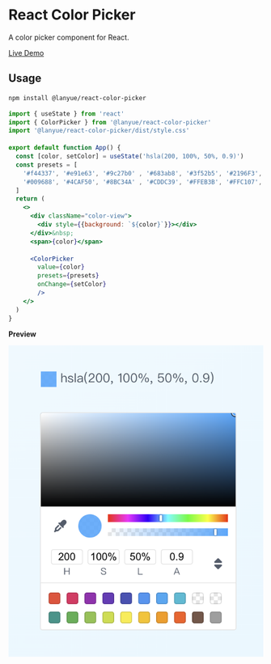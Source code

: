 # React Color Picker

A color picker component for React.

[Live Demo](https://mengdu.github.io/react-color-picker/)

## Usage

```sh
npm install @lanyue/react-color-picker
```

```jsx
import { useState } from 'react'
import { ColorPicker } from '@lanyue/react-color-picker'
import '@lanyue/react-color-picker/dist/style.css'

export default function App() {
  const [color, setColor] = useState('hsla(200, 100%, 50%, 0.9)')
  const presets = [
    '#f44337', '#e91e63', '#9c27b0' , '#683ab8', '#3f52b5', '#2196F3', '#03A9F4', '#00BCD4', 'rgba(0, 0, 0, 0)', 'rgba(255, 255, 255, 0)',
    '#009688', '#4CAF50', '#8BC34A' , '#CDDC39', '#FFEB3B', '#FFC107', '#ff9800', '#ff5722', '#795548', '#9E9E9E'
  ]
  return (
    <>
      <div className="color-view">
        <div style={{background: `${color}`}}></div>
      </div>&nbsp;
      <span>{color}</span>

      <ColorPicker
        value={color}
        presets={presets}
        onChange={setColor}
        />
    </>
  )
}
```

**Preview**

![](preview.png)

